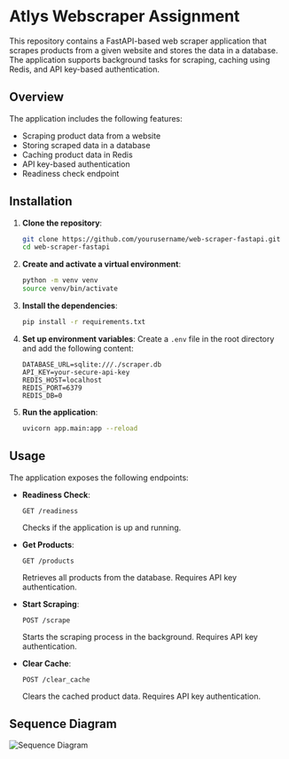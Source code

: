 # Atlys Webscraper Assignment

This repository contains a FastAPI-based web scraper application that scrapes products from a given website and stores the data in a database. The application supports background tasks for scraping, caching using Redis, and API key-based authentication.

## Overview

The application includes the following features:
- Scraping product data from a website
- Storing scraped data in a database
- Caching product data in Redis
- API key-based authentication
- Readiness check endpoint

## Installation

1. **Clone the repository**:
    ```bash
    git clone https://github.com/yourusername/web-scraper-fastapi.git
    cd web-scraper-fastapi
    ```

2. **Create and activate a virtual environment**:
    ```bash
    python -m venv venv
    source venv/bin/activate
    ```

3. **Install the dependencies**:
    ```bash
    pip install -r requirements.txt
    ```

4. **Set up environment variables**:
   Create a `.env` file in the root directory and add the following content:
    ```env
    DATABASE_URL=sqlite:///./scraper.db
    API_KEY=your-secure-api-key
    REDIS_HOST=localhost
    REDIS_PORT=6379
    REDIS_DB=0
    ```

5. **Run the application**:
    ```bash
    uvicorn app.main:app --reload
    ```

## Usage

The application exposes the following endpoints:

- **Readiness Check**:
    ```http
    GET /readiness
    ```
  Checks if the application is up and running.

- **Get Products**:
    ```http
    GET /products
    ```
  Retrieves all products from the database. Requires API key authentication.

- **Start Scraping**:
    ```http
    POST /scrape
    ```
  Starts the scraping process in the background. Requires API key authentication.

- **Clear Cache**:
    ```http
    POST /clear_cache
    ```
  Clears the cached product data. Requires API key authentication.

## Sequence Diagram

![Sequence Diagram](https://static.swimlanes.io/f6c68af233fe9cc167584007365e9e1c.png)
